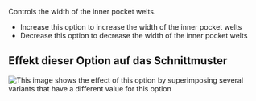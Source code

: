 Controls the width of the inner pocket welts.

- Increase this option to increase the width of the inner pocket welts
- Decrease this option to decrease the width of the inner pocket welts

## Effekt dieser Option auf das Schnittmuster

![This image shows the effect of this option by superimposing several variants that have a different value for this option](jaeger_innerpocketweltheight_sample.svg "Effect of this option on the pattern")
